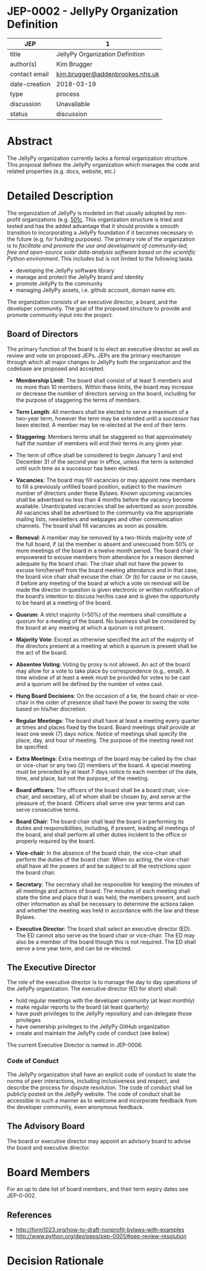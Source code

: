 # JEP-0002 - JellyPy Organization Definition

| JEP           | 1                               |
|---------------|---------------------------------|
| title         | JellyPy Organization Definition |
| author(s)     | Kim Brugger                     |
| contact email | kim.brugger@addenbrookes.nhs.uk |
| date-creation | 2018-03-19                      |
| type          | process                         |
| discussion    | Unavailable                     |
| status        | discussion                      |

# Abstract
The JellyPy organization currently lacks a formal organization
structure. This proposal defines the JellyPy organization which manages
the code and related properties (e.g. docs, website, etc.)

# Detailed Description
The organization of JellyPy is modeled on that usually adopted by
non-profit organizations (e.g.
[501c](http://en.wikipedia.org/wiki/501(c)_organization). This
organization structure is tried and tested and has the added advantage
that it should provide a smooth transition to incorporating a JellyPy
foundation if it becomes necessary in the future (e.g. for funding
purposes). The primary role of the organization is to *facilitate and
promote the use and development of community-led, free and
open-source solar data-analysis software based on the scientific
Python environment*. This includes but is not limited to the following
tasks

* developing the JellyPy software library
* manage and protect the JellyPy brand and identity
* promote JellyPy to the community
* managing JellyPy assets, i.e. github account, domain name etc.

The organization consists of an executive director, a board, and the
developer community. The goal of the proposed structure to provide and
promote community input into the project.

## Board of Directors
The primary function of the board is to elect an executive director as
well as review and vote on proposed JEPs. JEPs are the primary
mechanism through which all major changes to JellyPy both the
organization and the codebase are proposed and accepted.

* **Membership Limit**: The board shall consist of at least 5 members
and no more than 10 members. Within these limits, the board may
increase or decrease the number of directors serving on the board,
including for the purpose of staggering the terms of members.

* **Term Length**: All members shall be elected to serve a maximum of
a two-year term, however the term may be extended until a successor
has been elected. A member may be re-elected at the end of their term.

* **Staggering**: Members terms shall be staggered so that
approximately half the number of members will end their terms in any
given year.

* The term of office shall be considered to begin January 1 and end
December 31 of the second year in office, unless the term is extended
until such time as a successor has been elected.

* **Vacancies**: The board may fill vacancies or may appoint new
members to fill a previously unfilled board position, subject to the
maximum number of directors under these Bylaws.  Known upcoming
vacancies shall be advertised no less than 4 months before the vacancy
become available.  Unanticipated vacancies shall be advertised as soon
possible.  All vacancies shall be advertised to the community via the
appropriate mailing lists, newsletters and webpages and other
communication channels.  The board shall fill vacancies as soon as
possible.

* **Removal**: A member may be removed by a two-thirds majority vote
of the full board, if (a) the member is absent and unexcused from 50%
or more meetings of the board in a twelve month period.  The board
chair is empowered to excuse members from attendance for a reason
deemed adequate by the board chair. The chair shall not have the power
to excuse him/herself from the board meeting attendance and in that
case, the board vice chair shall excuse the chair. Or (b) for cause or
no cause, if before any meeting of the board at which a vote on
removal will be made the director in question is given electronic or
written notification of the board’s intention to discuss her/his case
and is given the opportunity to be heard at a meeting of the board.

* **Quorum**:  A strict majority (>50%) of the members shall
constitute a quorum for a meeting of the board. No business shall be
considered by the board at any meeting at which a quorum is not
present.

* **Majority Vote**:  Except as otherwise specified the act of the
majority of the directors present at a meeting at which a quorum is
present shall be the act of the board.

* **Absentee Voting**:  Voting by proxy is not allowed.
An act of the board may allow for a vote to take place by correspondence
(e.g., email). A time window of at least a week must be provided for votes to
be cast and a quorum will be defined by the number of votes cast.

* **Hung Board Decisions**: On the occasion of a tie, the board chair
or vice-chair in the order of presence shall have the power to swing
the vote based on his/her discretion.

* **Regular Meetings**:  The board shall have at least a meeting every
quarter at times and places fixed by the board. Board meetings shall
provide at least one week (7) days notice. Notice of meetings shall
specify the place, day, and hour of meeting. The purpose of the
meeting need not be specified.

* **Extra Meetings**:  Extra meetings of the board may be called by
the chair or vice-chair or any two (2) members of the board.  A
special meeting must be preceded by at least 7 days notice to each
member of the date, time, and place, but not the purpose, of the
meeting.

* **Board officers**: The officers of the board shall be a board
chair, vice-chair, and secretary, all of whom shall be chosen by, and
serve at the pleasure of, the board. Officers shall serve one year
terms and can serve consecutive terms.

* **Board Chair**: The board chair shall lead the board in performing
its duties and responsibilities, including, if present, leading all
meetings of the board, and shall perform all other duties incident to
the office or properly required by the board.

* **Vice-chair**: In the absence of the board chair, the vice-chair
shall perform the duties of the board chair. When so acting, the
vice-chair shall have all the powers of and be subject to all the
restrictions upon the board chair.

* **Secretary**: The secretary shall be responsible for keeping the
minutes of all meetings and actions of board.  The minutes of each
meeting shall state the time and place that it was held, the members
present, and such other information as shall be necessary to determine
the actions taken and whether the meeting was held in accordance with
the law and these Bylaws.

* **Executive Director**: The board shall select an executive director
(ED). The ED cannot also serve as the board chair or vice-chair. The
ED may also be a member of the board though this is not required. The
ED shall serve a one year term, and can be re-elected.

## The Executive Director
The role of the executive director is to manage the day to day
operations of the JellyPy organization. The executive director (ED for
short) shall:

* hold regular meetings with the developer community (at least monthly)
* make regular reports to the board (at least quarterly)
* have push privileges to the JellyPy repository and can delegate those privileges
* have ownership privileges to the JellyPy GitHub organization
* create and maintain the JellyPy code of conduct (see below)

The current Executive Director is named in JEP-0006.

### Code of Conduct

The JellyPy organization shall have an explicit code of conduct to state
the norms of peer interactions, including inclusiveness and respect,
and describe the process for dispute resolution.
The code of conduct shall be publicly posted on the JellyPy website.
The code of conduct shall be accessible in such
a manner as to welcome and incorporate feedback from the developer
community, even anonymous feedback.

## The Advisory Board
The board or executive director may appoint an advisory board to
advise the board and executive director.

# Board Members

For an up to date list of board members, and their term expiry dates
see JEP-0-002.

## References
* http://form1023.org/how-to-draft-nonprofit-bylaws-with-examples
* http://www.python.org/dev/peps/pep-0001/#pep-review-resolution

# Decision Rationale
